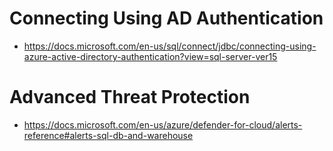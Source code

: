 # Connecting Using AD Authentication
- https://docs.microsoft.com/en-us/sql/connect/jdbc/connecting-using-azure-active-directory-authentication?view=sql-server-ver15

# Advanced Threat Protection
- https://docs.microsoft.com/en-us/azure/defender-for-cloud/alerts-reference#alerts-sql-db-and-warehouse